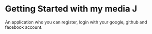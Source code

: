 # Getting Started with my media J

An application who you can register, login with your google, github and facebook account.